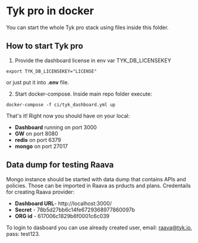 # Tyk pro in docker
You can start the whole Tyk pro stack using files inside this folder.

## How to start Tyk pro
1. Provide the dashboard license in env var TYK_DB_LICENSEKEY
```
export TYK_DB_LICENSEKEY="LICENSE"
```
or just put it into __.env__ file.

2. Start docker-compose. Inside main repo folder execute:
```
docker-compose -f ci/tyk_dashboard.yml up
```

That's it! Right now you should have on your local:
- __Dashboard__ running on port 3000
- __GW__ on port 8080
- __redis__ on port 6379
- __mongo__ on port 27017

## Data dump for testing Raava
Mongo instance should be started with data dump that contains APIs and policies. Those can be imported in Raava as prducts and plans.
Credentails for creating Raava provider:
- __Dashboard URL__- http://localhost:3000/
- __Secret__ - 78b5d27bb6c14fe6729368977860097b
- __ORG id__ - 617006c1829b6f0001c6c039

To login to dasboard you can use already created user, email: raava@tyk.io, pass: test123.
